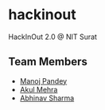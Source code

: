# hackinout
HackInOut 2.0 @ NIT Surat

## Team Members

- [Manoj Pandey](http://github.com/manojpandey)
- [Akul Mehra](http://github.com/akul08)
- [Abhinav Sharma](http://github.com/Exc0d3)

